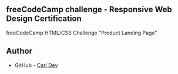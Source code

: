 ## freeCodeCamp challenge - Responsive Web Design Certification

freeCodeCamp HTML/CSS Challenge "Product Landing Page"

## Author

- GitHub - [Carl Dev](https://github.com/TheNewDevl)